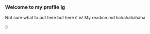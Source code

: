 ### Welcome to my profile ig
Not sure what to put here but here it is! My readme.md hahahahahaha

:)
